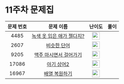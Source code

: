 # 11주차 문제집

| 문제 번호 | 문제 이름 | 난이도 | 풀이 |
| :-----: | :-----: | :-----: | :-----: |
| 4485 | [녹색 옷 입은 애가 젤다지?](https://www.acmicpc.net/problem/4485) | <img height="25px" width="25px" src="https://static.solved.ac/tier_small/12.svg"/> | |
| 2607 | [비슷한 단어](https://www.acmicpc.net/problem/2607) | <img height="25px" width="25px" src="https://static.solved.ac/tier_small/8.svg"/> | |
| 9205 | [맥주 마시면서 걸어가기](https://www.acmicpc.net/problem/9205) | <img height="25px" width="25px" src="https://static.solved.ac/tier_small/11.svg"/> | |
| 17086 | [아기 상어2](https://www.acmicpc.net/problem/1786) | <img height="25px" width="25px" src="https://static.solved.ac/tier_small/9.svg"/> | |
| 16967 | [배열 복원하기](https://www.acmicpc.net/problem/16967) | <img height="25px" width="25px" src="https://static.solved.ac/tier_small/8.svg"/> | |
